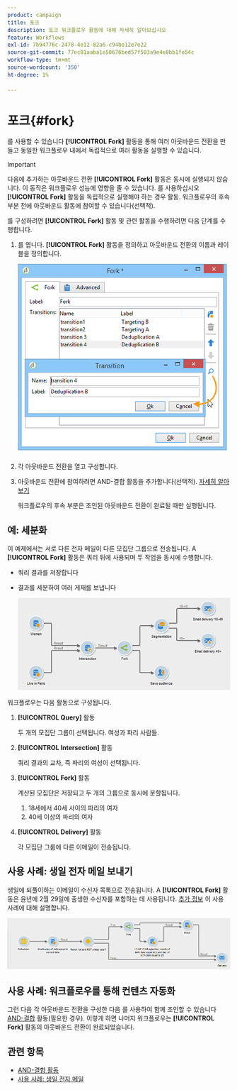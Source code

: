 ```yaml
---
product: campaign
title: 포크
description: 포크 워크플로우 활동에 대해 자세히 알아보십시오
feature: Workflows
exl-id: 7b94776c-2478-4e12-82a6-c94be12e7e22
source-git-commit: 77ec01aaba1e50676bed57f503a9e4e8bb1fe54c
workflow-type: tm+mt
source-wordcount: '350'
ht-degree: 1%

---
```


# 포크{#fork}



를 사용할 수 있습니다 **[!UICONTROL Fork]** 활동을 통해 여러 아웃바운드 전환을 만들고 동일한 워크플로우 내에서 독립적으로 여러 활동을 실행할 수 있습니다.

>[!IMPORTANT]
>
>다음에 추가하는 아웃바운드 전환 **[!UICONTROL Fork]** 활동은 동시에 실행되지 않습니다. 이 동작은 워크플로우 성능에 영향을 줄 수 있습니다. 를 사용하십시오 **[!UICONTROL Fork]** 활동을 독립적으로 실행해야 하는 경우 활동. 워크플로우의 후속 부분 전에 아웃바운드 활동에 참여할 수 있습니다(선택적).

를 구성하려면 **[!UICONTROL Fork]** 활동 및 관련 활동을 수행하려면 다음 단계를 수행합니다.

1. 를 엽니다. **[!UICONTROL Fork]** 활동을 정의하고 아웃바운드 전환의 이름과 레이블을 정의합니다.

   ![](assets/s_user_segmentation_fork.png)

1. 각 아웃바운드 전환을 열고 구성합니다.
1. 아웃바운드 전환에 참여하려면 AND-결합 활동을 추가합니다(선택적). [자세히 알아보기](and-join.md)

   워크플로우의 후속 부분은 조인된 아웃바운드 전환이 완료될 때만 실행됩니다.

## 예: 세분화

이 예제에서는 서로 다른 전자 메일이 다른 모집단 그룹으로 전송됩니다. A **[!UICONTROL Fork]** 활동은 쿼리 뒤에 사용되며 두 작업을 동시에 수행합니다.

* 쿼리 결과를 저장합니다
* 결과를 세분하여 여러 게재를 보냅니다

   ![포크 활동은 두 개의 쿼리의 교차 항목을 따르며 목록 업데이트 활동과 분할 활동 앞에 옵니다.](assets/wkf_fork_example.png)

워크플로우는 다음 활동으로 구성됩니다.

1. **[!UICONTROL Query]** 활동

   두 개의 모집단 그룹이 선택됩니다. 여성과 파리 사람들.

1. **[!UICONTROL Intersection]** 활동

   쿼리 결과의 교차, 즉 파리의 여성이 선택됩니다.

1. **[!UICONTROL Fork]** 활동

   계산된 모집단은 저장되고 두 개의 그룹으로 동시에 분할됩니다.

   1. 18세에서 40세 사이의 파리의 여자
   1. 40세 이상의 파리의 여자

1. **[!UICONTROL Delivery]** 활동

   각 모집단 그룹에 다른 이메일이 전송됩니다.

## 사용 사례: 생일 전자 메일 보내기

생일에 되풀이하는 이메일이 수신자 목록으로 전송됩니다. A **[!UICONTROL Fork]** 활동은 윤년에 2월 29일에 출생한 수신자를 포함하는 데 사용됩니다. [추가 정보](send-a-birthday-email.md) 이 사용 사례에 대해 설명합니다.

![포크 활동은 테스트 활동을 따르고 두 개의 쿼리 활동 앞에 옵니다.](assets/birthday-workflow_usecase_1.png)

## 사용 사례: 워크플로우를 통해 컨텐츠 자동화


그런 다음 각 아웃바운드 전환을 구성한 다음 를 사용하여 함께 조인할 수 있습니다 [AND-결합](and-join.md) 활동(필요한 경우). 이렇게 하면 나머지 워크플로우는 **[!UICONTROL Fork]** 활동의 아웃바운드 전환이 완료되었습니다.

## 관련 항목

* [AND-결합 활동](and-join.md)
* [사용 사례: 생일 전자 메일](send-a-birthday-email.md)
